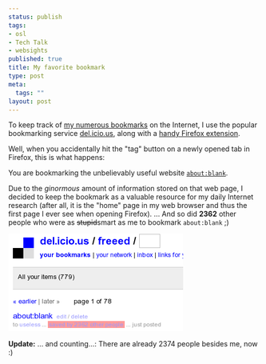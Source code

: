 ```yaml
--- 
status: publish
tags: 
- osl
- Tech Talk
- websights
published: true
title: My favorite bookmark
type: post
meta: 
  tags: ""
layout: post
---
```

To keep track of <a href="http://del.icio.us/freeed/">my numerous bookmarks</a> on the Internet, I use the popular bookmarking service <a href="http://del.icio.us">del.icio.us</a>, along with a <a href="https://addons.mozilla.org/firefox/1532/">handy Firefox extension</a>.

Well, when you accidentally hit the "tag" button on a newly opened tab in Firefox, this is what happens:

You are bookmarking the unbelievably useful website <a href="about:blank"><code>about:blank</code></a>.

Due to the <em>ginormous</em> amount of information stored on that web page, I decided to keep the bookmark as a valuable resource for my daily Internet research (after all, it is the "home" page in my web browser and thus the first page I ever see when opening Firefox). ... And so did <strong>2362</strong> other people who were as <del>stupid</del>smart as me to bookmark <code>about:blank</code> ;)

<img id="image64" src="/media/wp/2006/05/aboutblank-bookmark.png" alt="about:blank bookmark" class="centered" />

<strong>Update:</strong> ... and counting...: There are already 2374 people besides me, now :)

